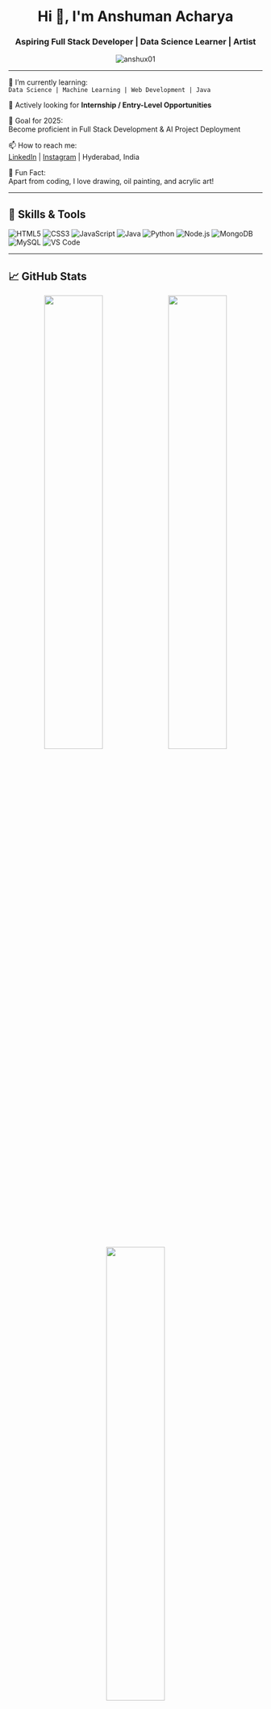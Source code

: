 <h1 align="center">Hi 👋, I'm Anshuman Acharya</h1>
<h3 align="center">Aspiring Full Stack Developer | Data Science Learner | Artist</h3>

<p align="center">
  <img src="https://komarev.com/ghpvc/?username=anshux01&label=Profile%20views&color=0e75b6&style=flat" alt="anshux01" />
</p>

---

🌱 I’m currently learning:  
`Data Science | Machine Learning | Web Development | Java`

💼 Actively looking for **Internship / Entry-Level Opportunities**

🎯 Goal for 2025:  
Become proficient in Full Stack Development & AI Project Deployment

📫 How to reach me:  
[LinkedIn](https://linkedin.com/in/anshuman-a-acharya) | [Instagram](https://instagram.com/ans_hu_x) | Hyderabad, India

🎨 Fun Fact:  
Apart from coding, I love drawing, oil painting, and acrylic art!

---

## 🚀 Skills & Tools

![HTML5](https://img.shields.io/badge/-HTML5-E34F26?style=flat&logo=html5&logoColor=white)
![CSS3](https://img.shields.io/badge/-CSS3-1572B6?style=flat&logo=css3)
![JavaScript](https://img.shields.io/badge/-JavaScript-F7DF1E?style=flat&logo=javascript&logoColor=black)
![Java](https://img.shields.io/badge/-Java-007396?style=flat&logo=java)
![Python](https://img.shields.io/badge/-Python-3776AB?style=flat&logo=python)
![Node.js](https://img.shields.io/badge/-Node.js-339933?style=flat&logo=node.js)
![MongoDB](https://img.shields.io/badge/-MongoDB-4EA94B?style=flat&logo=mongodb)
![MySQL](https://img.shields.io/badge/-MySQL-4479A1?style=flat&logo=mysql)
![VS Code](https://img.shields.io/badge/-VSCode-007ACC?style=flat&logo=visual-studio-code)

---

## 📈 GitHub Stats

<p align="center">
  <img width="48%" src="https://github-readme-stats.vercel.app/api?username=anshux01&show_icons=true&theme=tokyonight" />
  <img width="48%" src="https://github-readme-streak-stats.herokuapp.com/?user=anshux01&theme=tokyonight" />
</p>

<p align="center">
  <img width="48%" src="https://github-readme-stats.vercel.app/api/top-langs/?username=anshux01&layout=compact&theme=tokyonight" />
</p>

---

## 📌 Projects to Check Out
- 🔗 [Portfolio Website](https://github.com/anshux01/Portfolio)
- 🎵 [Spotify Clone UI](https://github.com/anshux01/Spotify)
- 🕹️ [2048 Game in JS](https://github.com/anshux01/2048)
- 🧠 [Java Mini Games](https://github.com/anshux01/oibsip_taskno2)

---

> “Strive for progress, not perfection.” – Always exploring and growing 🚀
